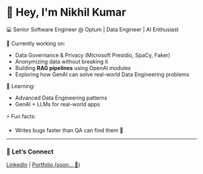 # 👋 Hey, I'm Nikhil Kumar  

💻 Senior Software Engineer @ Optum | Data Engineer | AI Enthusiast  

🚀 Currently working on:
- Data Governance & Privacy (Microsoft Presidio, SpaCy, Faker)  
- Anonymizing data without breaking it  
- Building **RAG pipelines** using OpenAI modules
- Exploring how GenAI can solve real-world Data Engineering problems  

🌱 Learning:
- Advanced Data Engineering patterns  
- GenAI + LLMs for real-world apps  

⚡ Fun facts:
- Writes bugs faster than QA can find them 🐞  
---

### 🔗 Let’s Connect
[LinkedIn](https://www.linkedin.com/in/nikhil-kumar-908/) | [Portfolio (soon... 🚧)]()
